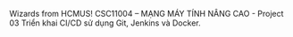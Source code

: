 Wizards from HCMUS!
CSC11004 – MẠNG MÁY TÍNH NÂNG CAO - Project 03
Triển khai CI/CD sử dụng Git, Jenkins và Docker.
